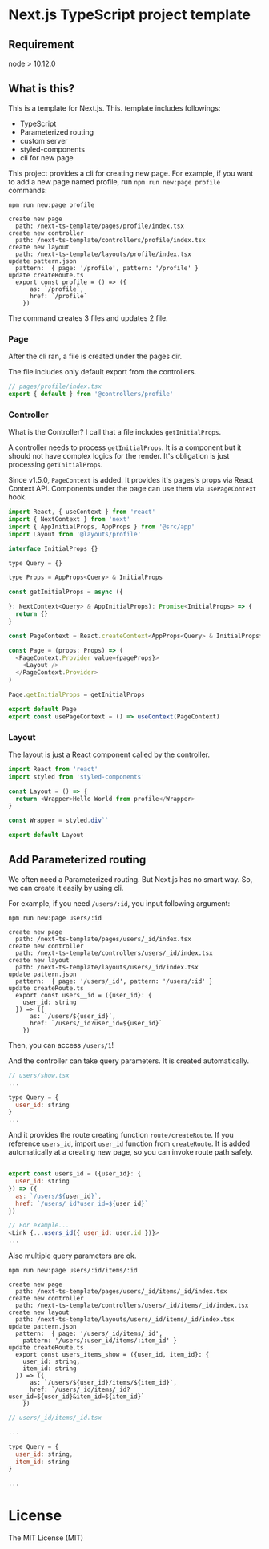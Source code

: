 # Next.js TypeScript project template

## Requirement

node > 10.12.0

## What is this?

This is a template for Next.js. This. template includes followings:

- TypeScript
- Parameterized routing
- custom server
- styled-components
- cli for new page

This project provides a cli for creating new page. For example, if you want to add a new page named profile, run `npm run new:page profile` commands:

```shell
npm run new:page profile

create new page
  path: /next-ts-template/pages/profile/index.tsx
create new controller
  path: /next-ts-template/controllers/profile/index.tsx
create new layout
  path: /next-ts-template/layouts/profile/index.tsx
update pattern.json
  pattern:  { page: '/profile', pattern: '/profile' }
update createRoute.ts
  export const profile = () => ({
      as: `/profile`,
      href: `/profile`
    })
```

The command creates 3 files and updates 2 file.

### Page

After the cli ran, a file is created under the pages dir.

The file includes only default export from the controllers.

```js
// pages/profile/index.tsx
export { default } from '@controllers/profile'

```

### Controller

What is the Controller? I call that a file includes `getInitialProps`.

A controller needs to process `getInitialProps`. It is a component but it should not have complex logics for the render. It's obligation is just processing `getInitialProps`.

Since v1.5.0, `PageContext` is added. It provides it's pages's props via React Context API. Components under the page can use them via `usePageContext` hook.

```js
import React, { useContext } from 'react'
import { NextContext } from 'next'
import { AppInitialProps, AppProps } from '@src/app'
import Layout from '@layouts/profile'

interface InitialProps {}

type Query = {}

type Props = AppProps<Query> & InitialProps

const getInitialProps = async ({

}: NextContext<Query> & AppInitialProps): Promise<InitialProps> => {
  return {}
}

const PageContext = React.createContext<AppProps<Query> & InitialProps>({} as any)

const Page = (props: Props) => (
  <PageContext.Provider value={pageProps}>
    <Layout />
  </PageContext.Provider>
)

Page.getInitialProps = getInitialProps

export default Page
export const usePageContext = () => useContext(PageContext)
```

### Layout

The layout is just a React component called by the controller.

```js
import React from 'react'
import styled from 'styled-components'

const Layout = () => {
  return <Wrapper>Hello World from profile</Wrapper>
}

const Wrapper = styled.div``

export default Layout
```

## Add Parameterized routing

We often need a Parameterized routing. But Next.js has no smart way. So, we can create it easily by using cli.

For example, if you need `/users/:id`, you input following argument:

```shell
npm run new:page users/:id

create new page
  path: /next-ts-template/pages/users/_id/index.tsx
create new controller
  path: /next-ts-template/controllers/users/_id/index.tsx
create new layout
  path: /next-ts-template/layouts/users/_id/index.tsx
update pattern.json
  pattern:  { page: '/users/_id', pattern: '/users/:id' }
update createRoute.ts
  export const users__id = ({user_id}: {
    user_id: string
  }) => ({
      as: `/users/${user_id}`,
      href: `/users/_id?user_id=${user_id}`
    })
```

Then, you can access `/users/1`!

And the controller can take query parameters. It is created automatically.

```js
// users/show.tsx
...

type Query = {
  user_id: string
}
...
```

And it provides the route creating function `route/createRoute`. If you reference `users_id`, import `user_id` function from `createRoute`. It is added automatically at a creating new page, so you can invoke route path safely.

```js

export const users_id = ({user_id}: {
  user_id: string
}) => ({
  as: `/users/${user_id}`,
  href: `/users/_id?user_id=${user_id}`
})

// For example...
<Link {...users_id({ user_id: user.id })}>
...
```


Also multiple query parameters are ok.

```shell
npm run new:page users/:id/items/:id

create new page
  path: /next-ts-template/pages/users/_id/items/_id/index.tsx
create new controller
  path: /next-ts-template/controllers/users/_id/items/_id/index.tsx
create new layout
  path: /next-ts-template/layouts/users/_id/items/_id/index.tsx
update pattern.json
  pattern:  { page: '/users/_id/items/_id',
    pattern: '/users/:user_id/items/:item_id' }
update createRoute.ts
  export const users_items_show = ({user_id, item_id}: {
    user_id: string,
    item_id: string
  }) => ({
      as: `/users/${user_id}/items/${item_id}`,
      href: `/users/_id/items/_id?user_id=${user_id}&item_id=${item_id}`
    })
```

```js
// users/_id/items/_id.tsx

...

type Query = {
  user_id: string,
  item_id: string
}

...

```

# License
The MIT License (MIT)
